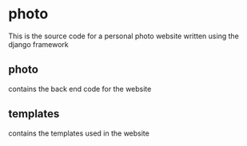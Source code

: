 photo
======
This is the source code for a personal photo website written
using the django framework

photo
------
contains the back end code for the website

templates
---------
contains the templates used in the website

